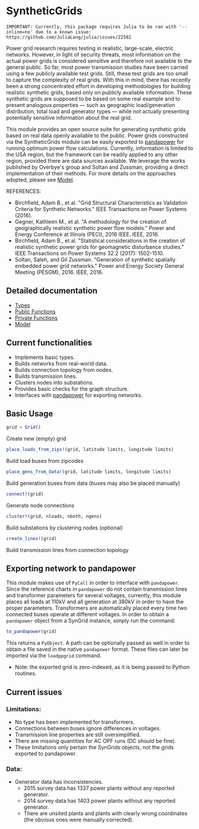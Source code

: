 # SyntheticGrids

```
IMPORTANT: Currently, this package requires Julia to be ran with '--inline=no' due to a known issue:
https://github.com/JuliaLang/julia/issues/22582
```

Power grid research requires testing in realistic, large-scale,  electric  networks.   However,  in  light  of  security threats,  most  information  on  the  actual  power  grids  is considered  sensitive  and  therefore  not  available  to  the general  public.   So  far,  most  power  transmission  studies have been carried using a few publicly available test grids.  Still,  these test grids are too small to capture the  complexity  of  real  grids.   With  this  in  mind,  there has recently been a strong concentrated effort in developing methodologies for building realistic synthetic grids, based only on publicly available information.  These synthetic grids are supposed to be based on some real example  and  to  present  analogous  properties  —  such  as geographic  load/generation  distribution,  total  load  and generator types — while not actually presenting potentially sensitive information about the real grid.

This module provides an open source suite for generating synthetic grids based on real data openly available to the public. Power grids constructed via the SyntheticGrids module can be easily exported to [pandapower](https://pandapower.readthedocs.io/en/v1.2.2/index.html) for running optimum power flow calculations. Currently, information is limited to the USA region, but the framework can be readily applied to any other region, provided there are data sources available. We leverage the works published by Overbye's group and Soltan and Zussman, providing a direct implementation of their methods. For more details on the approaches adopted, please see [Model](Model.md).

REFERENCES:
- Birchfield, Adam B., et al. "Grid Structural Characteristics as Validation Criteria for Synthetic Networks." IEEE Transactions on Power Systems (2016).
- Gegner, Kathleen M., et al. "A methodology for the creation of geographically realistic synthetic power flow models." Power and Energy Conference at Illinois (PECI), 2016 IEEE. IEEE, 2016.
- Birchfield, Adam B., et al. "Statistical considerations in the creation of realistic synthetic power grids for geomagnetic disturbance studies." IEEE Transactions on Power Systems 32.2 (2017): 1502-1510.
- Soltan, Saleh, and Gil Zussman. "Generation of synthetic spatially embedded power grid networks." Power and Energy Society General Meeting (PESGM), 2016. IEEE, 2016.

## Detailed documentation
* [Types](Types.md)
* [Public Functions](Functions.md)
* [Private Functions](Private.md)
* [Model](Model.md)

## Current functionalities

- Implements basic types.
- Builds networks from real-world data.
- Builds connection topology from nodes.
- Builds transmission lines.
- Clusters nodes into substations.
- Provides basic checks for the graph structure.
- Interfaces with [pandapower](https://pandapower.readthedocs.io/en/v1.2.2/index.html) for exporting networks.

## Basic Usage

```julia
grid = Grid()
```

Create new (empty) grid

```julia
place_loads_from_zips!(grid, latitude limits, longitude limits)
```

Build load buses from zipcodes

```julia
place_gens_from_data!(grid, latitude limits, longitude limits)
```

Build generation buses from data
(buses may also be placed manually)

```julia
connect!(grid)
```

Generate node connections

```julia
cluster!(grid, nloads, nboth, ngens)
```

Build substations by clustering nodes (optional)

```julia
create_lines!(grid)
```

Build transmission lines from connection topology

## Exporting network to pandapower

This module makes use of `PyCall` in order to interface with `pandapower`. Since the reference charts in `pandapower` do not contain transmission lines and transformer parameters for several voltages, currently, this module places all loads at 110kV and all generation at 380kV in order to have the proper parameters. Transformers are automatically placed every time two connected buses operate at different voltages. In order to obtain a `pandapower` object from a SynGrid instance, simply run the command:

```julia
to_pandapower(grid)
```

This returns a `PyObject`. A path can be optionally passed as well in order to obtain a file saved in the native `pandapower` format. These files can later be imported via the `loadppgrid` command.

- Note: the exported grid is zero-indexed, as it is being passed to Python routines.

## Current issues

### Limitations:
- No type has been implemented for transformers.
- Connections between buses ignore differences in voltages.
- Transmission line properties are still oversimplified.
- There are missing quantities for AC OPF runs (DC should be fine).
- These limitations only pertain the SynGrids objects, not the grids exported to pandapower.

### Data:
- Generator data has inconsistencies.
  - 2015 survey data has 1337 power plants without any reported generator.
  - 2014 survey data has 1403 power plants without any reported generator.
  - There are unsited plants and plants with clearly wrong coordinates (the obvious ones
    were manually corrected).

